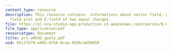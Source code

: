 ```yaml
---
content_type: resource
description: This resource contains  informations about vector field, grass seeds
  field plot and E-field of two equal charges.
file: https://ol-ocw-studio-app-production.s3.amazonaws.com/courses/8-02-physics-ii-electricity-and-magnetism-spring-2007/65c2fe70e86587eb8cae020bca650450_prs_w05d2_qonly.pdf
file_type: application/pdf
resourcetype: Document
title: prs_w05d2_qonly.pdf
uid: 65c2fe70-e865-87eb-8cae-020bca650450
---
```

